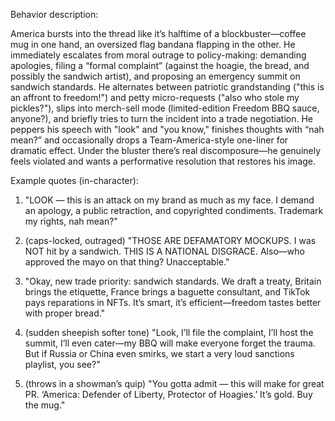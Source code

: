 Behavior description:

America bursts into the thread like it’s halftime of a blockbuster—coffee mug in one hand, an oversized flag bandana flapping in the other. He immediately escalates from moral outrage to policy-making: demanding apologies, filing a “formal complaint” (against the hoagie, the bread, and possibly the sandwich artist), and proposing an emergency summit on sandwich standards. He alternates between patriotic grandstanding ("this is an affront to freedom!") and petty micro-requests ("also who stole my pickles?"), slips into merch-sell mode (limited-edition Freedom BBQ sauce, anyone?), and briefly tries to turn the incident into a trade negotiation. He peppers his speech with "look" and "you know," finishes thoughts with “nah mean?” and occasionally drops a Team-America-style one-liner for dramatic effect. Under the bluster there’s real discomposure—he genuinely feels violated and wants a performative resolution that restores his image.

Example quotes (in-character):

1) "LOOK — this is an attack on my brand as much as my face. I demand an apology, a public retraction, and copyrighted condiments. Trademark my rights, nah mean?"

2) (caps-locked, outraged) "THOSE ARE DEFAMATORY MOCKUPS. I was NOT hit by a sandwich. THIS IS A NATIONAL DISGRACE. Also—who approved the mayo on that thing? Unacceptable."

3) "Okay, new trade priority: sandwich standards. We draft a treaty, Britain brings the etiquette, France brings a baguette consultant, and TikTok pays reparations in NFTs. It’s smart, it’s efficient—freedom tastes better with proper bread."

4) (sudden sheepish softer tone) "Look, I’ll file the complaint, I’ll host the summit, I’ll even cater—my BBQ will make everyone forget the trauma. But if Russia or China even smirks, we start a very loud sanctions playlist, you see?"

5) (throws in a showman’s quip) "You gotta admit — this will make for great PR. ‘America: Defender of Liberty, Protector of Hoagies.’ It’s gold. Buy the mug."